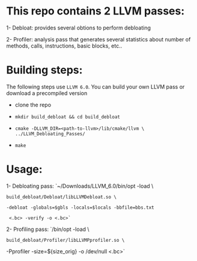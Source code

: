 This repo contains 2 LLVM passes:
=================================

1- Debloat: provides several obtions to perform debloating 

2- Profiler: analysis pass that generates several statistics about number of methods, calls, instructions, basic blocks, etc..


Building steps:
===============

The following steps use `LLVM 6.0`. You can build your own LLVM pass or download a precompiled version

- clone the repo

- `mkdir build_debloat && cd build_debloat`

- `cmake -DLLVM_DIR=<path-to-llvm>/lib/cmake/llvm \
		../LLVM_Debloating_Passes/`
- `make`

Usage:
======
 
1- Debloating pass: `~/Downloads/LLVM_6.0/bin/opt -load \

	build_debloat/Debloat/libLLVMDebloat.so \

 	-debloat -globals=$gbls -locals=$locals -bbfile=bbs.txt

	 <.bc> -verify -o <.bc>`

2- Profiling pass: `<path-to-llvm>/bin/opt -load \

	build_debloat/Profiler/libLLVMPprofiler.so \

 -Pprofiler -size=${size_orig} -o /dev/null <.bc>`
